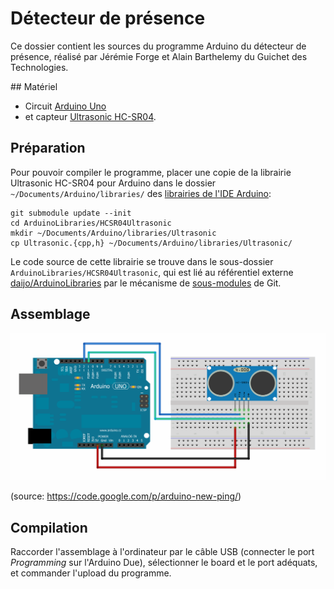 # Détecteur de présence

Ce dossier contient les sources du programme Arduino du détecteur de présence, réalisé
par Jérémie Forge et Alain Barthelemy du Guichet des Technologies.

## Matériel

 * Circuit [Arduino Uno](http://arduino.cc/en/Main/ArduinoBoardUno)
 * et capteur [Ultrasonic HC-SR04](https://docs.google.com/document/d/1Y-yZnNhMYy7rwhAgyL_pfa39RsB-x2qR4vP8saG73rE).

## Préparation

Pour pouvoir compiler le programme, placer une copie de la librairie Ultrasonic HC-SR04
pour Arduino dans le dossier `~/Documents/Arduino/libraries/` des [librairies de l'IDE
Arduino](http://www.arduino.cc/en/Hacking/Libraries):

    git submodule update --init
    cd ArduinoLibraries/HCSR04Ultrasonic
    mkdir ~/Documents/Arduino/libraries/Ultrasonic
    cp Ultrasonic.{cpp,h} ~/Documents/Arduino/libraries/Ultrasonic/

Le code source de cette librairie se trouve dans le sous-dossier `ArduinoLibraries/HCSR04Ultrasonic`,
qui est lié au référentiel externe [daijo/ArduinoLibraries](https://github.com/daijo/ArduinoLibraries)
par le mécanisme de [sous-modules](http://git-scm.com/book/en/v2/Git-Tools-Submodules) de Git.

## Assemblage

![Assemblage de l'Arduino Uno et du capteur Ultrasonic HC-SR04](arduino-uno-ultrasonic-hc-sr04-wiring.png)

(source: https://code.google.com/p/arduino-new-ping/)

## Compilation

Raccorder l'assemblage à l'ordinateur par le câble USB (connecter le port _Programming_ sur
l'Arduino Due), sélectionner le board et le port adéquats, et commander l'upload du programme.
